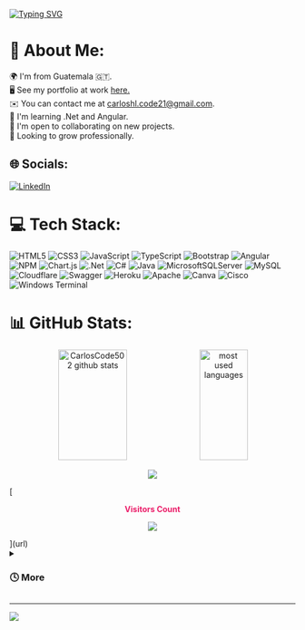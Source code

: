 <!--
**CarlosCode502/CarlosCode502** is a ✨ _special_ ✨ repository because its `README.md` (this file) appears on your GitHub profile.

Here are some ideas to get you started:

- 🔭 I’m currently working on ...
- 🌱 I’m currently learning ...
- 👯 I’m looking to collaborate on ...
- 🤔 I’m looking for help with ...
- 💬 Ask me about ...
- 📫 How to reach me: ...
- 😄 Pronouns: ...
- ⚡ Fun fact: ...
-->

[![Typing SVG](https://readme-typing-svg.herokuapp.com/?color=C2205B&size=55&center=true&vCenter=true&width=1000&lines=Hello+World!;I'm+Carlos+Herrera;I'm+Junior+Developer)](https://git.io/typing-svg)

# 💫 About Me:
🌍 I'm from Guatemala 🇬🇹. <br>🖥️ See my portfolio at work <a href="https://portafolio-carlos-herrera.code502.site">here.</a> <br>✉️ You can contact me at carloshl.code21@gmail.com.<br>🧠 I'm learning .Net and Angular.<br>🤝 I'm open to collaborating on new projects.<br>🌱 Looking to grow professionally.<br> 
## 🌐 Socials:
[![LinkedIn](https://img.shields.io/badge/LinkedIn-%230077B5.svg?logo=linkedin&logoColor=white)](https://www.linkedin.com/in/carlos-herrera-code502) 

# 💻 Tech Stack:
![HTML5](https://img.shields.io/badge/html5-%23E34F26.svg?style=for-the-badge&logo=html5&logoColor=white) 
![CSS3](https://img.shields.io/badge/css3-%231572B6.svg?style=for-the-badge&logo=css3&logoColor=white) 
![JavaScript](https://img.shields.io/badge/javascript-%23323330.svg?style=for-the-badge&logo=javascript&logoColor=%23F7DF1E) 
![TypeScript](https://img.shields.io/badge/typescript-%23007ACC.svg?style=for-the-badge&logo=typescript&logoColor=white) 
![Bootstrap](https://img.shields.io/badge/bootstrap-%238511FA.svg?style=for-the-badge&logo=bootstrap&logoColor=white)
![Angular](https://img.shields.io/badge/angular-%23DD0031.svg?style=for-the-badge&logo=angular&logoColor=white) 
![NPM](https://img.shields.io/badge/NPM-%23CB3837.svg?style=for-the-badge&logo=npm&logoColor=white) 
![Chart.js](https://img.shields.io/badge/chart.js-F5788D.svg?style=for-the-badge&logo=chart.js&logoColor=white) 
![.Net](https://img.shields.io/badge/.NET-5C2D91?style=for-the-badge&logo=.net&logoColor=white) ![C#](https://img.shields.io/badge/c%23-%23239120.svg?style=for-the-badge&logo=csharp&logoColor=white) 
![Java](https://img.shields.io/badge/java-%23ED8B00.svg?style=for-the-badge&logo=openjdk&logoColor=white) ![MicrosoftSQLServer](https://img.shields.io/badge/Microsoft%20SQL%20Server-CC2927?style=for-the-badge&logo=microsoft%20sql%20server&logoColor=white) 
![MySQL](https://img.shields.io/badge/mysql-%2300000f.svg?style=for-the-badge&logo=mysql&logoColor=white) 
![Cloudflare](https://img.shields.io/badge/Cloudflare-F38020?style=for-the-badge&logo=Cloudflare&logoColor=white) 
![Swagger](https://img.shields.io/badge/-Swagger-%23Clojure?style=for-the-badge&logo=swagger&logoColor=white) ![Heroku](https://img.shields.io/badge/heroku-%23430098.svg?style=for-the-badge&logo=heroku&logoColor=white) 
![Apache](https://img.shields.io/badge/apache-%23D42029.svg?style=for-the-badge&logo=apache&logoColor=white) 
![Canva](https://img.shields.io/badge/Canva-%2300C4CC.svg?style=for-the-badge&logo=Canva&logoColor=white) 
![Cisco](https://img.shields.io/badge/cisco-%23049fd9.svg?style=for-the-badge&logo=cisco&logoColor=black) 
![Windows Terminal](https://img.shields.io/badge/Windows%20Terminal-%234D4D4D.svg?style=for-the-badge&logo=windows-terminal&logoColor=white)  <br/>

# 📊 GitHub Stats:

<div align="center">  
  <img width="49%" height="195px" src="https://github-readme-stats.vercel.app/api?username=CarlosCode502&theme=monokai&hide_border=true&include_all_commits=false&count_private=true" alt="CarlosCode502 github stats" /> 
   <img width="41%" height="195px" src="https://github-readme-stats.vercel.app/api/top-langs/?username=CarlosCode502&theme=monokai&hide_border=true&include_all_commits=false&count_private=true&layout=compact" alt="most used languages" />
</div>

<div align="center">

<!-- ![GitHub Streak](https://streak-stats.demolab.com?user=CarlosCode502&theme=merko&border_radius=4.5) -->
![](https://github-readme-streak-stats.herokuapp.com/?user=CarlosCode502&theme=monokai&hide_border=true)

</div>

[<div align="center">
<p align="centre"  style="color: #EB1F6A"><b>Visitors Count</b></p>  
<p align="center" style="color: #EB1F6A"><img align="center" src="https://profile-counter.glitch.me/{CarlosCode502}/count.svg" fill="#EB1F6A" /></p> 
</div>](url)

<details>
 <summary><h3> 🕓 More </h3></summary>
   💻 Working on improving my portfolio...
</details>

 ---
[![](https://visitcount.itsvg.in/api?id=CarlosCode502&label=Profile%20Views&color=10&icon=2&pretty=true)](https://visitcount.itsvg.in)


<!-- Proudly created with GPRM ( https://gprm.itsvg.in ) -->
